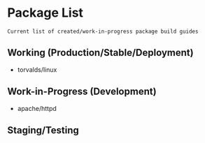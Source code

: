 # Package List

```
Current list of created/work-in-progress package build guides
```

## Working (Production/Stable/Deployment)
+ torvalds/linux

## Work-in-Progress (Development)
+ apache/httpd

## Staging/Testing
